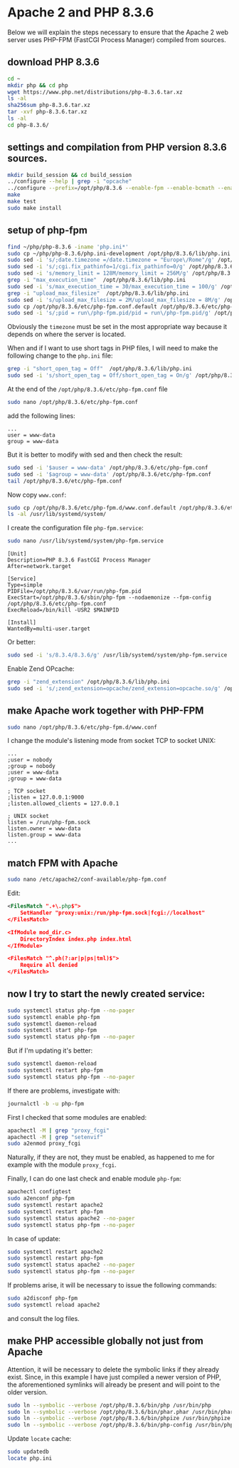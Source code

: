 # Apache 2 and PHP 8.3.6

Below we will explain the steps necessary to ensure that the Apache 2 web server uses PHP-FPM (FastCGI Process Manager) compiled from sources.

## download PHP 8.3.6

```bash
cd ~
mkdir php && cd php
wget https://www.php.net/distributions/php-8.3.6.tar.xz
ls -al
sha256sum php-8.3.6.tar.xz
tar -xvf php-8.3.6.tar.xz
ls -al
cd php-8.3.6/
```

## settings and compilation from PHP version 8.3.6 sources.

```bash
mkdir build_session && cd build_session
../configure --help | grep -i "opcache"
../configure --prefix=/opt/php/8.3.6 --enable-fpm --enable-bcmath --enable-ftp --with-openssl --disable-cgi --enable-mbstring --with-curl --with-mysqli --with-pdo-mysql --enable-intl --with-zlib --with-bz2 --enable-gd --with-jpeg --with-gettext --with-gmp --with-xsl --enable-zts --enable-gcov --enable-debug
make
make test
sudo make install
```

## setup of php-fpm

```bash
find ~/php/php-8.3.6 -iname 'php.ini*'
sudo cp ~/php/php-8.3.6/php.ini-development /opt/php/8.3.6/lib/php.ini
sudo sed -i 's/;date.timezone =/date.timezone = "Europe\/Rome"/g' /opt/php/8.3.6/lib/php.ini
sudo sed -i 's/;cgi.fix_pathinfo=1/cgi.fix_pathinfo=0/g' /opt/php/8.3.6/lib/php.ini
sudo sed -i 's/memory_limit = 128M/memory_limit = 256M/g' /opt/php/8.3.6/lib/php.ini
grep -i "max_execution_time"  /opt/php/8.3.6/lib/php.ini
sudo sed -i 's/max_execution_time = 30/max_execution_time = 100/g' /opt/php/8.3.6/lib/php.ini
grep -i "upload_max_filesize"  /opt/php/8.3.6/lib/php.ini
sudo sed -i 's/upload_max_filesize = 2M/upload_max_filesize = 8M/g' /opt/php/8.3.6/lib/php.ini
sudo cp /opt/php/8.3.6/etc/php-fpm.conf.default /opt/php/8.3.6/etc/php-fpm.conf
sudo sed -i 's/;pid = run\/php-fpm.pid/pid = run\/php-fpm.pid/g' /opt/php/8.3.6/etc/php-fpm.conf
```

Obviously the `timezone` must be set in the most appropriate way because it depends on where the server is located.

When and if I want to use short tags in PHP files, I will need to make the following change to the `php.ini` file:

```bash
grep -i "short_open_tag = Off"  /opt/php/8.3.6/lib/php.ini
sudo sed -i 's/short_open_tag = Off/short_open_tag = On/g' /opt/php/8.3.6/lib/php.ini
```

At the end of the `/opt/php/8.3.6/etc/php-fpm.conf` file 

```bash
sudo nano /opt/php/8.3.6/etc/php-fpm.conf
```

add the following lines:

```text
...
user = www-data
group = www-data
```

But it is better to modify with sed and then check the result:

```bash
sudo sed -i '$auser = www-data' /opt/php/8.3.6/etc/php-fpm.conf
sudo sed -i '$agroup = www-data' /opt/php/8.3.6/etc/php-fpm.conf
tail /opt/php/8.3.6/etc/php-fpm.conf
```

Now copy `www.conf`:

```bash
sudo cp /opt/php/8.3.6/etc/php-fpm.d/www.conf.default /opt/php/8.3.6/etc/php-fpm.d/www.conf
ls -al /usr/lib/systemd/system/
```

I create the configuration file `php-fpm.service`:

```bash
sudo nano /usr/lib/systemd/system/php-fpm.service
```

```text
[Unit]
Description=PHP 8.3.6 FastCGI Process Manager
After=network.target

[Service]
Type=simple
PIDFile=/opt/php/8.3.6/var/run/php-fpm.pid
ExecStart=/opt/php/8.3.6/sbin/php-fpm --nodaemonize --fpm-config /opt/php/8.3.6/etc/php-fpm.conf
ExecReload=/bin/kill -USR2 $MAINPID

[Install]
WantedBy=multi-user.target
```

Or better:

```bash
sudo sed -i 's/8.3.4/8.3.6/g' /usr/lib/systemd/system/php-fpm.service
```

Enable Zend OPcache:

```bash
grep -i "zend_extension" /opt/php/8.3.6/lib/php.ini
sudo sed -i 's/;zend_extension=opcache/zend_extension=opcache.so/g' /opt/php/8.3.6/lib/php.ini
```

## make Apache work together with PHP-FPM

```bash
sudo nano /opt/php/8.3.6/etc/php-fpm.d/www.conf
```

I change the module's listening mode from socket TCP to socket UNIX:

```text
...
;user = nobody
;group = nobody
;user = www-data
;group = www-data

; TCP socket
;listen = 127.0.0.1:9000
;listen.allowed_clients = 127.0.0.1

; UNIX socket
listen = /run/php-fpm.sock
listen.owner = www-data
listen.group = www-data
...
```

## match FPM with Apache

```bash
sudo nano /etc/apache2/conf-available/php-fpm.conf
```

Edit:

```xml
<FilesMatch ".+\.php$">
    SetHandler "proxy:unix:/run/php-fpm.sock|fcgi://localhost"
</FilesMatch>

<IfModule mod_dir.c>
    DirectoryIndex index.php index.html
</IfModule>

<FilesMatch "^.ph(?:ar|p|ps|tml)$">
    Require all denied
</FilesMatch>
```

## now I try to start the newly created service:

```bash
sudo systemctl status php-fpm --no-pager
sudo systemctl enable php-fpm
sudo systemctl daemon-reload
sudo systemctl start php-fpm
sudo systemctl status php-fpm --no-pager
```

But if I'm updating it's better:

```bash
sudo systemctl daemon-reload
sudo systemctl restart php-fpm
sudo systemctl status php-fpm --no-pager
```

If there are problems, investigate with:

```bash
journalctl -b -u php-fpm
```

First I checked that some modules are enabled:

```bash
apachectl -M | grep "proxy_fcgi"
apachectl -M | grep "setenvif"
sudo a2enmod proxy_fcgi
```

Naturally, if they are not, they must be enabled, as happened to me for example with the module `proxy_fcgi`.

Finally, I can do one last check and enable module `php-fpm`:

```bash
apachectl configtest
sudo a2enconf php-fpm
sudo systemctl restart apache2
sudo systemctl restart php-fpm
sudo systemctl status apache2 --no-pager
sudo systemctl status php-fpm --no-pager
```

In case of update:

```bash
sudo systemctl restart apache2
sudo systemctl restart php-fpm
sudo systemctl status apache2 --no-pager
sudo systemctl status php-fpm --no-pager
```

If problems arise, it will be necessary to issue the following commands: 

```bash
sudo a2disconf php-fpm
sudo systemctl reload apache2
```

and consult the log files.

## make PHP accessible globally not just from Apache

Attention, it will be necessary to delete the symbolic links if they already exist.
Since, in this example I have just compiled a newer version of PHP, the aforementioned symlinks will already be present and will point to the older version.

```bash
sudo ln --symbolic --verbose /opt/php/8.3.6/bin/php /usr/bin/php
sudo ln --symbolic --verbose /opt/php/8.3.6/bin/phar.phar /usr/bin/phar
sudo ln --symbolic --verbose /opt/php/8.3.6/bin/phpize /usr/bin/phpize
sudo ln --symbolic --verbose /opt/php/8.3.6/bin/php-config /usr/bin/php-config
```

Update `locate` cache:

```bash
sudo updatedb
locate php.ini
```
